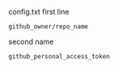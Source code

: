 config.txt
first line 
```
github_owner/repo_name
```

second name
```
github_personal_access_token
```
